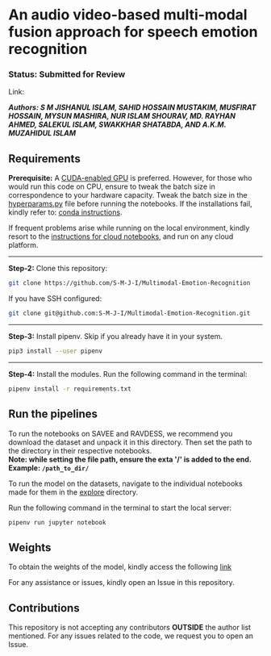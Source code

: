 # An audio video-based multi-modal fusion approach for speech emotion recognition 

### Status: Submitted for Review
Link: 

***Authors: S M JISHANUL ISLAM, SAHID HOSSAIN MUSTAKIM, MUSFIRAT HOSSAIN, MYSUN
MASHIRA, NUR ISLAM SHOURAV, MD. RAYHAN AHMED, SALEKUL ISLAM, SWAKKHAR SHATABDA, AND A.K.M. MUZAHIDUL ISLAM***

## Requirements

**Prerequisite:** A [CUDA-enabled GPU](https://gist.github.com/standaloneSA/99788f30466516dbcc00338b36ad5acf) is preferred. However, for those who would run this code on CPU, ensure to tweak the batch size in correspondence to your hardware capacity. Tweak the batch size in the [hyperparams.py](./src/utils/configs/hyperparams.py) file before running the notebooks. If the installations fail, kindly refer to: [conda instructions](./AlernateInstructions.md).

If frequent problems arise while running on the local environment, kindly resort to the [instructions for cloud notebooks](./cloud_notebooks/CloudInstructions.md), and run on any cloud platform. 

<hr/>

**Step-2:** Clone this repository:
```sh
git clone https://github.com/S-M-J-I/Multimodal-Emotion-Recognition
```

If you have SSH configured:
```sh
git clone git@github.com:S-M-J-I/Multimodal-Emotion-Recognition.git
```

<hr/>

**Step-3:** Install pipenv. Skip if you already have it in your system.
```sh
pip3 install --user pipenv
```
<hr/>

**Step-4:** Install the modules. Run the following command in the terminal:
```sh
pipenv install -r requirements.txt
```


## Run the pipelines

To run the notebooks on SAVEE and RAVDESS, we recommend you download the dataset and unpack it in this directory. Then set the path to the directory in their respective notebooks.\
**Note: while setting the file path, ensure the exta '/' is added to the end. Example: `/path_to_dir/`**

To run the model on the datasets, navigate to the individual notebooks made for them in the [explore](./explore/) directory.

Run the following command in the terminal to start the local server:
```sh
pipenv run jupyter notebook
```

## Weights
To obtain the weights of the model, kindly access the following [link](https://drive.google.com/drive/folders/141iQxVmjnL0zsWhjmakI6stK2CdoeRln?usp=sharing)

For any assistance or issues, kindly open an Issue in this repository.


## Contributions

This repository is not accepting any contributors **OUTSIDE** the author list mentioned. For any issues related to the code, we request you to open an Issue.